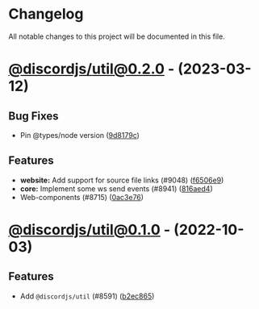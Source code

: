 # Changelog

All notable changes to this project will be documented in this file.

# [@discordjs/util@0.2.0](https://github.com/spacebarjs/spacebar.js/compare/@discordjs/util@0.1.0...@discordjs/util@0.2.0) - (2023-03-12)

## Bug Fixes

- Pin @types/node version ([9d8179c](https://github.com/spacebarjs/spacebar.js/commit/9d8179c6a78e1c7f9976f852804055964d5385d4))

## Features

- **website:** Add support for source file links (#9048) ([f6506e9](https://github.com/spacebarjs/spacebar.js/commit/f6506e99c496683ee0ab67db0726b105b929af38))
- **core:** Implement some ws send events (#8941) ([816aed4](https://github.com/spacebarjs/spacebar.js/commit/816aed478e3035060697092d52ad2b58106be0ee))
- Web-components (#8715) ([0ac3e76](https://github.com/spacebarjs/spacebar.js/commit/0ac3e766bd9dbdeb106483fa4bb085d74de346a2))

# [@discordjs/util@0.1.0](https://github.com/spacebarjs/spacebar.js/tree/@discordjs/util@0.1.0) - (2022-10-03)

## Features

- Add `@discordjs/util` (#8591) ([b2ec865](https://github.com/spacebarjs/spacebar.js/commit/b2ec865765bf94181473864a627fb63ea8173fd3))
